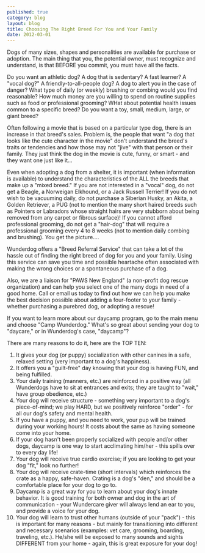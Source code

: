 ```yaml
---
published: true
category: blog
layout: blog
title: Choosing The Right Breed For You and Your Family
date: 2012-03-01
---
```


Dogs of many sizes, shapes and personalities are available for purchase or adoption. The main thing that you, the potential owner, must recognize and understand, is that BEFORE you commit, you must have all the facts.

Do you want an athletic dog? A dog that is sedentary? A fast learner? A "vocal dog?" A friendly-to-all-people dog? A dog to alert you in the case of danger? What type of daily (or weekly) brushing or combing would you find reasonable? How much money are you willing to spend on routine supplies such as food or professional grooming? WHat about potential health issues common to a specific breed? Do you want a toy, small, medium, large, or giant breed?

Often following a movie that is based on a particular type dog, there is an increase in that breed's sales. Problem is, the people that want "a dog that looks like the cute character in the movie" don't understand the breed's traits or tendencies and how those may not "jive" with that person or their family. They just think the dog in the movie is cute, funny, or smart - and they want one just like it...

Even when adopting a dog from a shelter, it is important (when information is available) to understand the characteristics of the ALL the breeds that make up a "mixed breed." If you are not interested in a "vocal" dog, do not get a Beagle, a Norweigan Elkhound, or a Jack Russell Terrier! If you do not wish to be vacuuming daily, do not purchase a Siberian Husky, an Akita, a Golden Retriever, a PUG (not to mention the many short haired breeds such as Pointers or Labradors whose straight hairs are very stubborn about being removed from any carpet or fibrous surface)! If you cannot afford professional grooming, do not get a "hair-dog" that will require a professional grooming every 4 to 8 weeks (not to mention daily combing and brushing). You get the picture....

Wunderdog offers a "Breed Referral Service" that can take a lot of the hassle out of finding the right breed of dog for you and your family. Using this service can save you time and possible heartache often associated with making the wrong choices or a spontaneous purchase of a dog.

Also, we are a liaison for "PAWS New England" (a non-profit dog rescue organization) and can help you select one of the many dogs in need of a good home. Call or email us today to find out how we can help you make the best decision possible about adding a four-footer to your family - whether purchasing a purebred dog, or adopting a rescue!﻿﻿﻿﻿

If you want to learn more about our daycamp program, go to the main menu and choose "Camp Wunderdog."﻿
What's so great about sending your dog to "daycare," or in Wunderdog's case, "daycamp"?

There are many reasons to do it, here are the TOP TEN:

1. It gives your dog (or puppy) socialization with other canines in a safe, relaxed setting (very important to a dog's happiness).
2. It offers you a "guilt-free" day knowing that your dog is having FUN, and being fulfilled.
3. Your daily training (manners, etc.) are reinforced in a positive way (all Wunderdogs have to sit at entrances and exits; they are taught to "wait," have group obedience, etc.)
4. Your dog will receive structure - something very important to a dog's piece-of-mind; we play HARD, but we positively reinforce "order" - for all our dog's safety and mental health.
5. If you have a puppy, and you need to work, your pup will be trained during your working hours! It costs about the same as having someone come into your home.
6. If your dog hasn't been properly socialized with people and/or other dogs, daycamp is one way to start acclimating him/her - this spills over to every day life!
7. Your dog will receive true cardio exercise; if you are looking to get your dog "fit," look no further!
8. Your dog will receive crate-time (short intervals) which reinforces the crate as a happy, safe-haven. Crating is a dog's "den," and should be a comfortable place for your dog to go to.
9. Daycamp is a great way for you to learn about your dog's innate behavior. It is good training for both owner and dog in the art of communication - your Wundercare giver will always lend an ear to you, and provide a voice for your dog.
10. Your dog will learn to trust other humans (outside of your "pack") - this is important for many reasons - but mainly for transitioning into different and necessary scenarios (examples: vet care, grooming, boarding, traveling, etc.). He/she will be exposed to many sounds and sights DIFFERENT from your home - again, this is great exposure for your dog!
